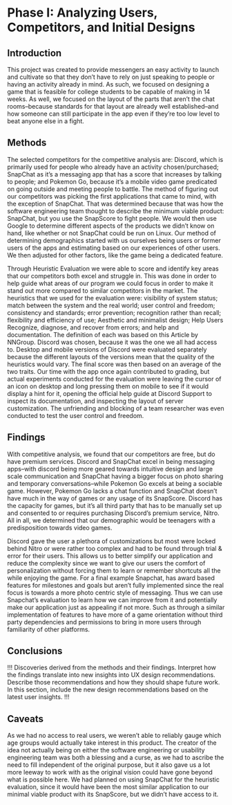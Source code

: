 # Phase I: Analyzing Users, Competitors, and Initial Designs

## Introduction

This project was created to provide messengers an easy activity to launch and cultivate so that they don’t have to rely on just speaking to people or having an activity already in mind. As such, we focused on designing a game that is feasible for college students to be capable of making in 14 weeks. As well, we focused on the layout of the parts that aren’t the chat rooms–because standards for that layout are already well established–and how someone can still participate in the app even if they’re too low level to beat anyone else in a fight.

## Methods

The selected competitors for the competitive analysis are: Discord, which is primarily used for people who already have an activity chosen/purchased; SnapChat as it’s a messaging app that has a score that increases by talking to people; and Pokemon Go, because it’s a mobile video game predicated on going outside and meeting people to battle. The method of figuring out our competitors was picking the first applications that came to mind, with the exception of SnapChat. That was determined because that was how the software engineering team thought to describe the minimum viable product: SnapChat, but you use the SnapScore to fight people. We would then use Google to determine different aspects of the products we didn’t know on hand, like whether or not SnapChat could be run on Linux. Our method of determining demographics started with us ourselves being users or former users of the apps and estimating based on our experiences of other users. We then adjusted for other factors, like the game being a dedicated feature. 

Through Heuristic Evaluation we were able to score and identify key areas that our competitors both excel and struggle in. This was done in order to help guide what areas of our program we could focus in order to make it stand out more compared to similar competitors in the market. The heuristics that we used for the evaluation were: visibility of system status; match between the system and the real world; user control and freedom; consistency and standards;  error prevention; recognition rather than recall; flexibility and efficiency of use; Aesthetic and minimalist design; Help Users Recognize, diagnose, and recover from errors; and help and documentation. The definition of each was based on this Article by NNGroup. Discord was chosen, because it was the one we all had access to. Desktop and mobile versions of Discord were evaluated separately because the different layouts of the versions mean that the quality of the heuristics would vary. The final score was then based on an average of the two traits. Our time with the app once again contributed to grading, but actual experiments conducted for the evaluation were leaving the cursor of an icon on desktop and long pressing them on mobile to see if it would display a hint for it, opening the official help guide at Discord Support to inspect its documentation, and inspecting the layout of server customization. The unfriending and blocking of a team researcher was even conducted to test the user control and freedom.

## Findings

With competitive analysis, we found that our competitors are free, but do have premium services. Discord and SnapChat excel in being messaging apps–with discord being more geared towards intuitive design and large scale communication and SnapChat having a bigger focus on photo sharing and temporary conversations–while Pokemon Go excels at being a sociable game. However, Pokemon Go lacks a chat function and SnapChat doesn’t have much in the way of games or any usage of its SnapScore. Discord has the capacity for games, but it’s all third party that has to be manually set up and consented to or requires purchasing Discord’s premium service, Nitro. All in all, we determined that our demographic would be teenagers with a predisposition towards video games.

Discord gave the user a plethora of customizations but most were locked behind Nitro or were rather too complex and had to be found through trial & error for their users. This allows us to better simplify our application and reduce the complexity since we want to give our users the comfort of personalization without forcing them to learn or remember shortcuts all the while enjoying the game. For a final example Snapchat, has award based features for milestones and goals but aren’t fully implemented since the real focus is towards a more photo centric style of messaging. Thus we can use Snapchat’s evaluation to learn how we can improve from it and potentially make our application just as appealing if not more. Such as through a similar implementation of features to have more of a game orientation without third party dependencies and permissions to bring in more users through familiarity of other platforms.


## Conclusions

!!! Discoveries derived from the methods and their findings. Interpret how the findings translate into new insights into UX design recommendations. Describe those recommendations and how they should shape future work. In this section, include the new design recommendations based on the latest user insights. !!!

## Caveats

As we had no access to real users, we weren’t able to reliably gauge which age groups would actually take interest in this product. The creator of the idea not actually being on either the software engineering or usability engineering team was both a blessing and a curse, as we had to ascribe the need to fill independent of the original purpose, but it also gave us a lot more leeway to work with as the original vision could have gone beyond what is possible here. We had planned on using SnapChat for the heuristic evaluation, since it would have been the most similar application to our minimal viable product with its SnapScore, but we didn’t have access to it. 
